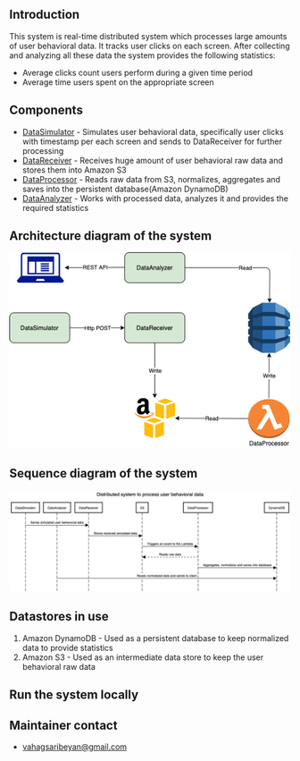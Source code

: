 ## Introduction

This system is real-time distributed system which processes large amounts of user behavioral data. It tracks user clicks on each screen. After collecting and analyzing all these data the system provides the following statistics:
- Average clicks count users perform during a given time period
- Average time users spent on the appropriate screen

## Components
- [DataSimulator](https://github.com/distributed-analytics-system/DistributedSystem-DataSimulator/blob/main/README.md) - Simulates user behavioral data, specifically user clicks with timestamp per each screen and sends to DataReceiver for further processing
- [DataReceiver](https://github.com/distributed-analytics-system/DistributedSystem-DataReceiver/blob/main/README.md) - Receives huge amount of user behavioral raw data and stores them into Amazon S3
- [DataProcessor](https://github.com/distributed-analytics-system/DistributedSystem-DataProcessor/blob/main/README.md)  - Reads raw data from S3, normalizes, aggregates and saves into the persistent database(Amazon DynamoDB)
- [DataAnalyzer](https://github.com/distributed-analytics-system/DistributedSystem-DataAnalyzer/blob/main/README.md) - Works with processed data, analyzes it and provides the required statistics

## Architecture diagram of the system

![Architecture diagram](./diagrams/ArchDiagram.png)

## Sequence diagram of the system

![Sequence diagram](./diagrams/SequenceDiagram.png)

## Datastores in use

1. Amazon DynamoDB - Used as a persistent database to keep normalized data to provide statistics
2. Amazon S3 - Used as an intermediate data store to keep the user behavioral raw data

## Run the system locally

## Maintainer contact
- vahagsaribeyan@gmail.com

